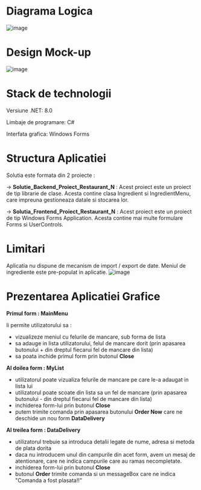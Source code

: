
# Diagrama Logica

![image](https://github.com/user-attachments/assets/258db438-7890-4f33-86d0-e13e5efaf2de)


# Design Mock-up

![image](https://github.com/user-attachments/assets/1c603b4f-7282-4355-b447-438ef062889d)


# Stack de technologii
   Versiune .NET: 8.0
   
   Limbaje de programare: C#
   
   Interfata grafica: Windows Forms
# Structura Aplicatiei
Solutia este formata din 2 proiecte :

-> **Solutie_Backend_Proiect_Restaurant_N** : Acest proiect este un proiect de tip librarie de clase. Acesta contine clasa Ingredient si IngredientMenu, care impreuna gestioneaza datale si stocarea lor.

-> **Solutia_Frontend_Proiect_Restaurant_N** : Acest proiect este un proiect de tip Windows Forms Application. Acesta contine mai multe formulare Forms si UserControls.

# Limitari 
Aplicatia nu dispune de mecanism de import / export de date. Meniul de ingrediente este pre-populat in aplicatie.
![image](https://github.com/user-attachments/assets/cdc3c770-2ad4-4247-9988-cbae359280b2)

# Prezentarea Aplicatiei Grafice 

**Primul form : MainMenu** 

 Ii permite utilizatorului sa :
 - vizualizeze meniul cu felurile de mancare, sub forma de lista
 - sa adauge in lista utilizatorului, felul de mancare dorit (prin apasarea butonului + din dreptul fiecarui fel de mancare din lista)
 - sa poata inchide primul form prin butonul **Close**

**Al doilea form : MyList**
- utilizatorul poate vizualiza felurile de mancare pe care le-a adaugat in lista lui
- utilizatorul poate scoate din lista sa un fel de mancare (prin apasarea butonului - din dreptul fiecarui fel de mancare din lista)
- inchiderea form-lui prin butonul **Close**
- putem trimite comanda prin apasarea butonului **Order Now** care ne deschide un nou form **DataDelivery**

**Al treilea form : DataDelivery**
- utilizatorul trebuie sa introduca detalii legate de nume, adresa si metoda de plata dorita
- daca nu introducem unul din campurile din acet form, avem un mesaj de atentionare, care ne indica campurile care au ramas necompletate.
- inchiderea form-lui prin butonul **Close**
- butonul **Order** trimite comanda si un messageBox care ne indica "Comanda a fost plasata!!"
  
 
